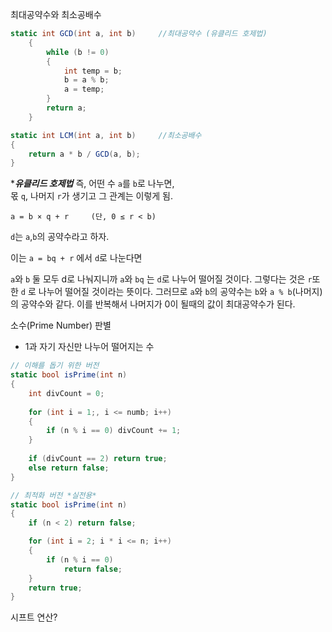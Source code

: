 
최대공약수와 최소공배수

```csharp
static int GCD(int a, int b)     //최대공약수 (유클리드 호제법)
    {
        while (b != 0)
        {
            int temp = b;
            b = a % b;
            a = temp;
        }
        return a;
    }

static int LCM(int a, int b)     //최소공배수
{
    return a * b / GCD(a, b);
}
```

****유클리드 호제법***
즉, 어떤 수 `a`를 `b`로 나누면,  
몫 `q`, 나머지 `r`가 생기고 그 관계는 이렇게 됨.
```
a = b × q + r     (단, 0 ≤ r < b)
```
`d`는 `a`,`b`의 공약수라고 하자.

이는 `a = bq + r` 에서  `d`로 나눈다면

`a`와 `b` 둘 모두 d로 나눠지니까 `a`와 `bq` 는 `d`로 나누어 떨어질 것이다.
그렇다는 것은 `r`또한 `d` 로 나누어 떨어질 것이라는 뜻이다.
그러므로 `a`와 `b`의 공약수는 `b`와 `a % b`(나머지)의 공약수와 같다.
이를 반복해서 나머지가 0이 될때의 값이 최대공약수가 된다.



소수(Prime Number) 판별
- 1과 자기 자신만 나누어 떨어지는 수

```csharp
// 이해를 돕기 위한 버전
static bool isPrime(int n)
{
	int divCount = 0;
	
	for (int i = 1;, i <= numb; i++)
	{
		if (n % i == 0) divCount += 1;
	}
	
	if (divCount == 2) return true;
	else return false;
}

// 최적화 버전 *실전용*
static bool isPrime(int n)
{
    if (n < 2) return false;

    for (int i = 2; i * i <= n; i++)
    {
        if (n % i == 0)
            return false;
    }
    return true;
}

```

시프트 연산?
